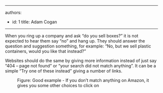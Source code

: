 

---
authors:
  - id: 1
    title: Adam Cogan
---




<span class='intro'> <div class="page" title="Page 4"><div><div><p class="ssw15-rteElement-P">When you ring up a company and ask “do you sell boxes?” it is not expected to hear them
say “no” and hang up.&#160;They should answer the question and suggestion something, for example&#58; “No, but we sell
plastic containers, would you like that instead?”
​</p></div></div><div><div><p class="ssw15-rteElement-P">Websites should do the same by giving more information instead of just say “404 – page not&#160;found” or “your search did not match anything”. It can be a simple “Try one of these instead”&#160;giving a number of links.&#160;​</p></div></div></div> </span>

<dl class="goodImage"><dt><img src="/WebSites/RulesToBetterWebsitesLayout/PublishingImages/amazon-search.jpg" alt="" /></dt><dd>Figure&#58; Good example - If you don’t match anything on Amazon, it gives you some other choices to click on</dd></dl>


